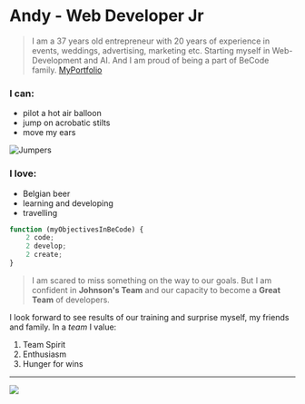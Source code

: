 # Andy - Web Developer Jr

> I am a 37 years old entrepreneur with 20 years of experience in events, weddings, advertising, marketing etc. Starting myself in Web-Development and AI. And I am proud of being a part of BeCode family.  [MyPortfolio](http://www.cyberdesign.be/2020/andriy/Portfolio/)

### I can:

- pilot a hot air balloon
- jump on acrobatic stilts
- move my ears

![Jumpers](https://www.joogleberry.com/wp-content/uploads/2017/06/3-Cirque-Circus-Life-1.jpg)

### I love:
- Belgian beer
- learning and developing
- travelling 

```JavaScript
function (myObjectivesInBeCode) {
    2 code;
    2 develop;
    2 create;
}
```

> I am scared to miss something on the way to our goals. But I am confident in **Johnson's Team** and our capacity to become a **Great Team** of developers. 

I look forward to see results of our training and surprise myself, my friends and family. 
In a *team* I value:
1. Team Spirit
2. Enthusiasm
3. Hunger for wins
---
![](https://media.giphy.com/media/C3FangwuYVrIHPp0EB/giphy.gif)

